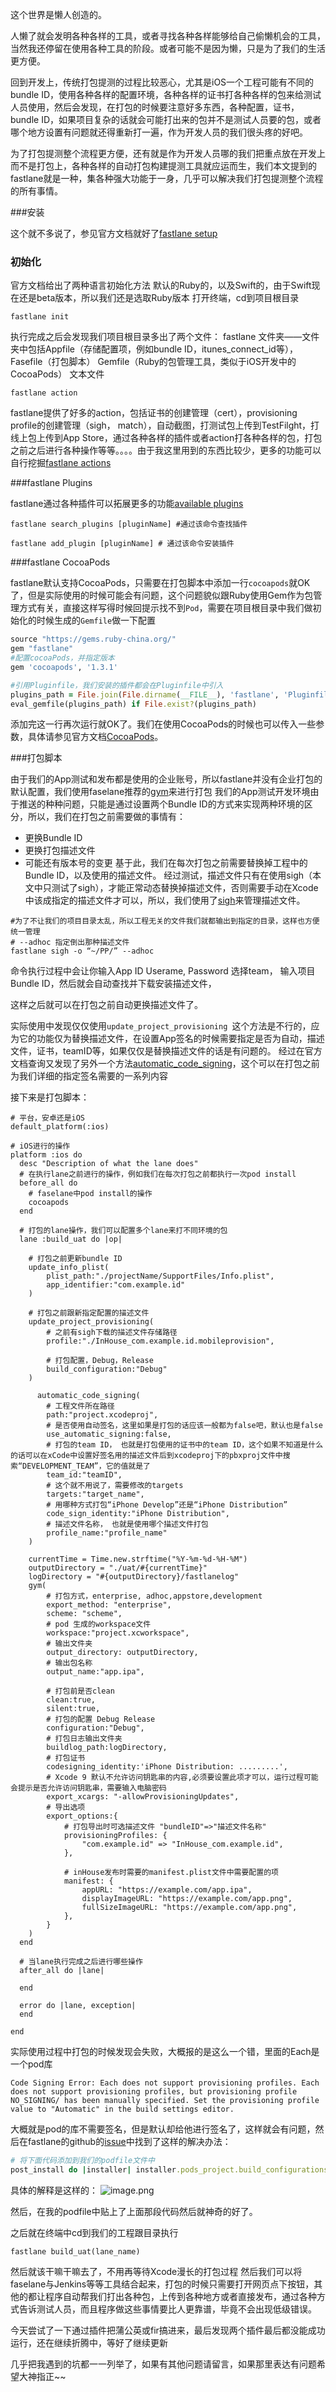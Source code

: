 这个世界是懒人创造的。

人懒了就会发明各种各样的工具，或者寻找各种各样能够给自己偷懒机会的工具，当然我还停留在使用各种工具的阶段。或者可能不是因为懒，只是为了我们的生活更方便。

回到开发上，传统打包提测的过程比较恶心，尤其是iOS一个工程可能有不同的bundle ID，使用各种各样的配置环境，各种各样的证书打各种各样的包来给测试人员使用，然后会发现，在打包的时候要注意好多东西，各种配置，证书，bundle ID，如果项目复杂的话就会可能打出来的包并不是测试人员要的包，或者哪个地方设置有问题就还得重新打一遍，作为开发人员的我们很头疼的好吧。

为了打包提测整个流程更方便，还有就是作为开发人员哪的我们把重点放在开发上而不是打包上，各种各样的自动打包构建提测工具就应运而生，我们本文提到的fastlane就是一种，集各种强大功能于一身，几乎可以解决我们打包提测整个流程的所有事情。

###安装

这个就不多说了，参见官方文档就好了[fastlane setup](https://docs.fastlane.tools/getting-started/ios/setup/)

### 初始化

官方文档给出了两种语言初始化方法
默认的Ruby的，以及Swift的，由于Swift现在还是beta版本，所以我们还是选取Ruby版本
打开终端，cd到项目根目录

```
fastlane init
```

执行完成之后会发现我们项目根目录多出了两个文件：
fastlane 文件夹——文件夹中包括Appfile（存储配置项，例如bundle ID，itunes_connect_id等），Fasefile（打包脚本）
Gemfile（Ruby的包管理工具，类似于iOS开发中的CocoaPods） 文本文件

```
fastlane action
```

fastlane提供了好多的action，包括证书的创建管理（cert），provisioning profile的创建管理（sigh， match），自动截图，打测试包上传到TestFilght，打线上包上传到App Store，通过各种各样的插件或者action打各种各样的包，打包之前之后进行各种操作等等。。。。由于我这里用到的东西比较少，更多的功能可以自行挖掘[fastlane actions](https://docs.fastlane.tools/actions/)

###fastlane Plugins

fastlane通过各种插件可以拓展更多的功能[available plugins](https://docs.fastlane.tools/plugins/available-plugins/)

```
fastlane search_plugins [pluginName] #通过该命令查找插件
```

```
fastlane add_plugin [pluginName] # 通过该命令安装插件
```

###fastlane CocoaPods

fastlane默认支持CocoaPods，只需要在打包脚本中添加一行`cocoapods`就OK了，但是实际使用的时候可能会有问题，这个问题貌似跟Ruby使用Gem作为包管理方式有关，直接这样写得时候回提示找不到`Pod`，需要在项目根目录中我们做初始化的时候生成的`Gemfile`做一下配置

```Ruby
source "https://gems.ruby-china.org/"
gem "fastlane"
#配置cocoaPods，并指定版本
gem 'cocoapods', '1.3.1'

#引用Pluginfile，我们安装的插件都会在Pluginfile中引入
plugins_path = File.join(File.dirname(__FILE__), 'fastlane', 'Pluginfile')
eval_gemfile(plugins_path) if File.exist?(plugins_path)
```

添加完这一行再次运行就OK了。我们在使用CocoaPods的时候也可以传入一些参数，具体请参见官方文档[CocoaPods](https://docs.fastlane.tools/actions/cocoapods/#cocoapods)。

###打包脚本

由于我们的App测试和发布都是使用的企业账号，所以fastlane并没有企业打包的默认配置，我们使用faselane推荐的[gym](https://docs.fastlane.tools/actions/gym/#gym)来进行打包
我们的App测试开发环境由于推送的种种问题，只能是通过设置两个Bundle ID的方式来实现两种环境的区分，所以，我们在打包之前需要做的事情有：
- 更换Bundle ID
- 更换打包描述文件
- 可能还有版本号的变更
基于此，我们在每次打包之前需要替换掉工程中的Bundle ID，以及使用的描述文件。
经过测试，描述文件只有在使用sigh（本文中只测试了sigh），才能正常动态替换掉描述文件，否则需要手动在Xcode中该成指定的描述文件才可以，所以，我们使用了[sigh](https://docs.fastlane.tools/actions/sigh/#sigh)来管理描述文件。
```
#为了不让我们的项目目录太乱，所以工程无关的文件我们就都输出到指定的目录，这样也方便统一管理
# --adhoc 指定倒出那种描述文件
fastlane sigh -o “~/PP/” --adhoc
```
命令执行过程中会让你输入App ID Userame, Password
选择team， 输入项目Bundle ID，然后就会自动查找并下载安装描述文件，

这样之后就可以在打包之前自动更换描述文件了。

实际使用中发现仅仅使用`update_project_provisioning `这个方法是不行的，应为它的功能仅为替换描述文件，在设置App签名的时候需要指定是否为自动，描述文件，证书，teamID等，如果仅仅是替换描述文件的话是有问题的。
经过在官方文档查询又发现了另外一个方法[automatic_code_signing](https://docs.fastlane.tools/actions/automatic_code_signing/#automatic_code_signing)，这个可以在打包之前为我们详细的指定签名需要的一系列内容

接下来是打包脚本：

```
# 平台，安卓还是iOS
default_platform(:ios) 

# iOS进行的操作
platform :ios do
  desc "Description of what the lane does"
  # 在执行lane之前进行的操作，例如我们在每次打包之前都执行一次pod install
  before_all do
    # faselane中pod install的操作
  	cocoapods
  end
  
  # 打包的lane操作，我们可以配置多个lane来打不同环境的包
  lane :build_uat do |op|
  
    # 打包之前更新bundle ID
  	update_info_plist(
  		plist_path:"./projectName/SupportFiles/Info.plist",
  		app_identifier:"com.example.id"
  	)
        
    # 打包之前跟新指定配置的描述文件
  	update_project_provisioning(
        # 之前有sigh下载的描述文件存储路径
  		profile:"./InHouse_com.example.id.mobileprovision",
                
        # 打包配置，Debug，Release
  		build_configuration:"Debug"
  	)

      automatic_code_signing(
        # 工程文件所在路径
        path:"project.xcodeproj",
        # 是否使用自动签名，这里如果是打包的话应该一般都为false吧，默认也是false
        use_automatic_signing:false,
        # 打包的team ID， 也就是打包使用的证书中的team ID，这个如果不知道是什么的话可以在xCode中设置好签名用的描述文件后到xcodeproj下的pbxproj文件中搜索“DEVELOPMENT_TEAM”，它的值就是了
        team_id:"teamID",
        # 这个就不用说了，需要修改的targets
        targets:"target_name",
        # 用哪种方式打包“iPhone Develop”还是“iPhone Distribution”
        code_sign_identity:"iPhone Distribution",
        # 描述文件名称， 也就是使用哪个描述文件打包
        profile_name:"profile_name"
    )

  	currentTime = Time.new.strftime("%Y-%m-%d-%H-%M")
  	outputDirectory = "./uat/#{currentTime}"
  	logDirectory = "#{outputDirectory}/fastlanelog"
  	gym(
        # 打包方式，enterprise, adhoc,appstore,development
  		export_method: "enterprise",
  		scheme: "scheme",
        # pod 生成的workspace文件
  		workspace:"project.xcworkspace",
        # 输出文件夹
  		output_directory: outputDirectory,
        # 输出包名称
  		output_name:"app.ipa",

        # 打包前是否clean
  		clean:true,
  		silent:true,
        # 打包的配置 Debug Release
  		configuration:"Debug",
        # 打包日志输出文件夹
  		buildlog_path:logDirectory,
        # 打包证书
  		codesigning_identity:'iPhone Distribution: .........',
        # Xcode 9 默认不允许访问钥匙串的内容,必须要设置此项才可以，运行过程可能会提示是否允许访问钥匙串，需要输入电脑密码
  		export_xcargs: "-allowProvisioningUpdates",
        # 导出选项
  		export_options:{ 
            # 打包导出时可选描述文件 "bundleID"=>"描述文件名称"
  			provisioningProfiles: {
                "com.example.id" => "InHouse_com.example.id",
            },

            # inHouse发布时需要的manifest.plist文件中需要配置的项
            manifest: {
		    	appURL: "https://example.com/app.ipa",
		    	displayImageURL: "https://example.com/app.png",
		    	fullSizeImageURL: "https://example.com/app.png",
		  	},
        }
  	)
  end
  
  # 当lane执行完成之后进行哪些操作
  after_all do |lane|

  end

  error do |lane, exception|
  end

end
```

实际使用过程中打包的时候发现会失败，大概报的是这么一个错，里面的Each是一个pod库
```
Code Signing Error: Each does not support provisioning profiles. Each does not support provisioning profiles, but provisioning profile NO_SIGNING/ has been manually specified. Set the provisioning profile value to "Automatic" in the build settings editor.
```
大概就是pod的库不需要签名，但是默认却给他进行签名了，这样就会有问题，然后在fastlane的github的[issue](https://github.com/fastlane/fastlane/issues/10543)中找到了这样的解决办法：
```Ruby
# 将下面代码添加到我们的podfile文件中
post_install do |installer| installer.pods_project.build_configurations.each do |config| config.build_settings['PROVISIONING_PROFILE_SPECIFIER'] = '' end end
```
具体的解释是这样的：
![image.png](http://upload-images.jianshu.io/upload_images/1648999-dc9257a8acc3d584.png?imageMogr2/auto-orient/strip%7CimageView2/2/w/1240)


然后，在我的podfile中贴上了上面那段代码然后就神奇的好了。

之后就在终端中cd到我们的工程跟目录执行
```
fastlane build_uat(lane_name)
```
然后就该干嘛干嘛去了，不用再等待Xcode漫长的打包过程
然后我们可以将faselane与Jenkins等等工具结合起来，打包的时候只需要打开网页点下按钮，其他的都让程序自动帮我们打出各种包，上传到各种地方或者直接发布，通过各种方式告诉测试人员，而且程序做这些事情要比人更靠谱，毕竟不会出现低级错误。

今天尝试了一下通过插件把蒲公英或fir搞进来，最后发现两个插件最后都没能成功运行，还在继续折腾中，等好了继续更新

几乎把我遇到的坑都一一列举了，如果有其他问题请留言，如果那里表达有问题希望大神指正~~

